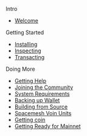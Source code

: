 Intro
- [Welcome](intro.md)

Getting Started
- [Installing](install.md)
- [Inspecting](monitor.md)
- [Transacting](tx.md)

Doing More
- [Getting Help](help.md)
- [Joining the Community](comm.md)
- [System Requirements](sys.md)
- [Backing up Wallet](backup.md)
- [Building from Source](build.md)
- [Spacemesh Voin Units](units.md)
- [Getting coin](tap.md)
- [Getting Ready for Mainnet](mainnet.md)
